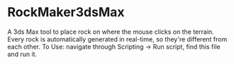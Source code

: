 # RockMaker3dsMax
A 3ds Max tool to place rock on where the mouse clicks on the terrain. Every rock is automatically generated in real-time, so they're different from each other.
To Use: navigate through Scripting -> Run script, find this file and run it.
